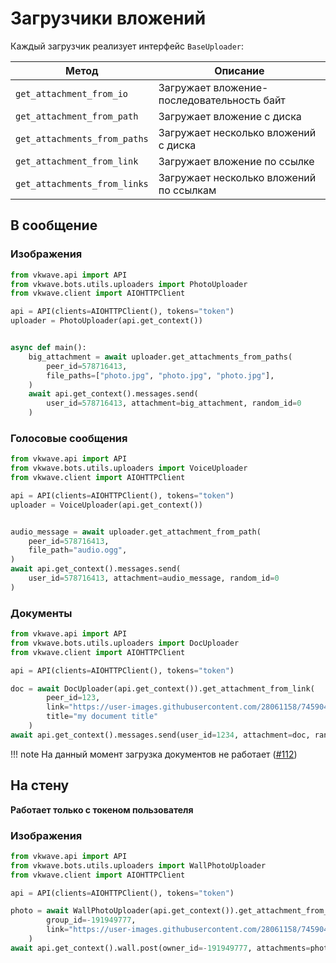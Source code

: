 # Загрузчики вложений

Каждый загрузчик реализует интерфейс `BaseUploader`:

|          Метод             |                  Описание                  |
|----------------------------|--------------------------------------------|
|`get_attachment_from_io`    | Загружает вложение-последовательность байт |
|`get_attachment_from_path`  | Загружает вложение с диска                 |
|`get_attachments_from_paths`| Загружает несколько вложений с диска       |
|`get_attachment_from_link`  | Загружает вложение по ссылке               |
|`get_attachments_from_links`| Загружает несколько вложений по ссылкам    |


## В сообщение

### Изображения

```python
from vkwave.api import API
from vkwave.bots.utils.uploaders import PhotoUploader
from vkwave.client import AIOHTTPClient

api = API(clients=AIOHTTPClient(), tokens="token")
uploader = PhotoUploader(api.get_context())


async def main():
    big_attachment = await uploader.get_attachments_from_paths(
        peer_id=578716413,
        file_paths=["photo.jpg", "photo.jpg", "photo.jpg"],
    )
    await api.get_context().messages.send(
        user_id=578716413, attachment=big_attachment, random_id=0
    )
```

### Голосовые сообщения

```python
from vkwave.api import API
from vkwave.bots.utils.uploaders import VoiceUploader
from vkwave.client import AIOHTTPClient

api = API(clients=AIOHTTPClient(), tokens="token")
uploader = VoiceUploader(api.get_context())


audio_message = await uploader.get_attachment_from_path(
    peer_id=578716413,
    file_path="audio.ogg",
)
await api.get_context().messages.send(
    user_id=578716413, attachment=audio_message, random_id=0
)

```

### Документы
```python
from vkwave.api import API
from vkwave.bots.utils.uploaders import DocUploader
from vkwave.client import AIOHTTPClient

api = API(clients=AIOHTTPClient(), tokens="token")

doc = await DocUploader(api.get_context()).get_attachment_from_link(
        peer_id=123,
        link="https://user-images.githubusercontent.com/28061158/74590410-239e3300-501f-11ea-9774-27ee507a1e1e.jpg",
        title="my document title"
    )
await api.get_context().messages.send(user_id=1234, attachment=doc, random_id=0)
```

!!! note
    На данный момент загрузка документов не работает ([#112](https://github.com/fscdev/vkwave/issues/112))

## На стену

**Работает только с токеном пользователя**

### Изображения

```python
from vkwave.api import API
from vkwave.bots.utils.uploaders import WallPhotoUploader
from vkwave.client import AIOHTTPClient

api = API(clients=AIOHTTPClient(), tokens="token")

photo = await WallPhotoUploader(api.get_context()).get_attachment_from_link(
        group_id=-191949777,
        link="https://user-images.githubusercontent.com/28061158/74590410-239e3300-501f-11ea-9774-27ee507a1e1e.jpg",
    )
await api.get_context().wall.post(owner_id=-191949777, attachments=photo)
```
